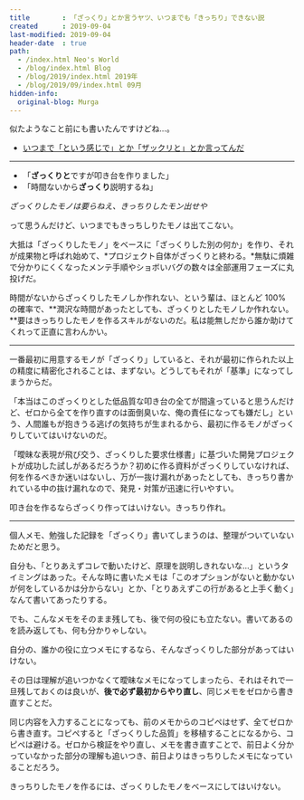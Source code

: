 ```yaml
---
title        : 「ざっくり」とか言うヤツ、いつまでも「きっちり」できない説
created      : 2019-09-04
last-modified: 2019-09-04
header-date  : true
path:
  - /index.html Neo's World
  - /blog/index.html Blog
  - /blog/2019/index.html 2019年
  - /blog/2019/09/index.html 09月
hidden-info:
  original-blog: Murga
---
```


似たようなこと前にも書いたんですけどね…。

- [いつまで「という感じで」とか「ザックリと」とか言ってんだ](/blog/2017/09/21-01.html)

---

- 「**ざっくりと**ですが叩き台を作りました」
- 「時間ないから**ざっくり**説明するね」

*ざっくりしたモノは要らねえ、きっちりしたモン出せや*

って思うんだけど、いつまでもきっちしりたモノは出てこない。

大抵は「ざっくりしたモノ」をベースに「ざっくりした別の何か」を作り、それが成果物と呼ばれ始めて、*プロジェクト自体がざっくりと終わる。*無駄に煩雑で分かりにくくなったメンテ手順やショボいバグの数々は全部運用フェーズに丸投げだ。

時間がないからざっくりしたモノしか作れない、という輩は、ほとんど 100% の確率で、**潤沢な時間があったとしても、ざっくりとしたモノしか作れない。**要はきっちりしたモノを作るスキルがないのだ。私は能無しだから誰か助けてくれって正直に言わんかい。

---

一番最初に用意するモノが「ざっくり」していると、それが最初に作られた以上の精度に精密化されることは、まずない。どうしてもそれが「基準」になってしまうからだ。

「本当はこのざっくりとした低品質な叩き台の全てが間違っていると思うんだけど、ゼロから全てを作り直すのは面倒臭いな、俺の責任になっても嫌だし」という、人間誰もが抱きうる逃げの気持ちが生まれるから、最初に作るモノがざっくりしていてはいけないのだ。

「曖昧な表現が飛び交う、ざっくりした要求仕様書」に基づいた開発プロジェクトが成功した試しがあるだろうか？初めに作る資料がざっくりしていなければ、何を作るべきか迷いはないし、万が一抜け漏れがあったとしても、きっちり書かれている中の抜け漏れなので、発見・対策が迅速に行いやすい。

叩き台を作るならざっくり作ってはいけない。きっちり作れ。

---

個人メモ、勉強した記録を「ざっくり」書いてしまうのは、整理がついていないためだと思う。

自分も、「とりあえずコレで動いたけど、原理を説明しきれないな…」というタイミングはあった。そんな時に書いたメモは「このオプションがないと動かないが何をしているかは分からない」とか、「とりあえずこの行があると上手く動く」なんて書いてあったりする。

でも、こんなメモをそのまま残しても、後で何の役にも立たない。書いてあるのを読み返しても、何も分かりゃしない。

自分の、誰かの役に立つメモにするなら、そんなざっくりした部分があってはいけない。

その日は理解が追いつかなくて曖昧なメモになってしまったら、それはそれで一旦残しておくのは良いが、**後で必ず最初からやり直し**、同じメモをゼロから書き直すことだ。

同じ内容を入力することになっても、前のメモからのコピペはせず、全てゼロから書き直す。コピペすると「ざっくりした品質」を移植することになるから、コピペは避ける。ゼロから検証をやり直し、メモを書き直すことで、前日よく分かっていなかった部分の理解も追いつき、前日よりはきっちりしたメモになっていることだろう。

きっちりしたモノを作るには、ざっくりしたモノをベースにしてはいけない。
